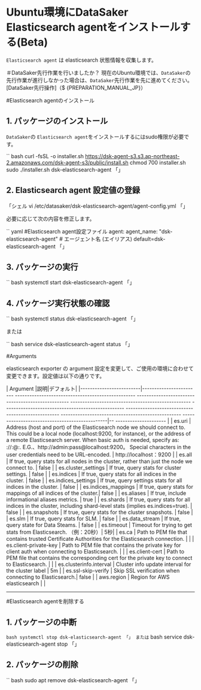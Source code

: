 # Ubuntu環境にDataSaker Elasticsearch agentをインストールする(Beta)
`Elasticsearch agent` は elasticsearch 状態情報を収集します。

＃DataSaker先行作業を行いましたか？
現在のUbuntu環境では、`DataSaker`の先行作業が進行しなかった場合は、`DataSaker`先行作業を先に進めてください。 [DataSaker先行操作]（$ {PREPARATION_MANUAL_JP}）

#Elasticsearch agentのインストール
## 1. パッケージのインストール
`DataSaker`の `Elasticsearch agent`をインストールするにはsudo権限が必要です。
<!--
example API Key : VAR_GLOBAL_APIKEY=1234567890abcdef1234567890abcdef
 -->
`` bash
curl -fsSL -o installer.sh https://dsk-agent-s3.s3.ap-northeast-2.amazonaws.com/dsk-agent-s3/public/install.sh
chmod 700 installer.sh
sudo ./installer.sh dsk-elasticsearch-agent
「」

## 2. Elasticsearch agent 設定値の登録

「シェル
vi /etc/datasaker/dsk-elasticsearch-agent/agent-config.yml
「」

必要に応じて次の内容を修正します。

`` yaml
#Elasticsearch agent設定ファイル
agent:
  agent_name: "dsk-elasticsearch-agent" # エージェント名 (エイリアス) default=dsk-elasticsearch-agent
「」

## 3. パッケージの実行

`` bash
systemctl start dsk-elasticsearch-agent
「」

## 4. パッケージ実行状態の確認

`` bash
systemctl status dsk-elasticsearch-agent
「」

または

`` bash
service dsk-elasticsearch-agent status
「」

#Arguments

elasticsearch exporter の argument 設定を変更して、ご使用の環境に合わせて変更できます。設定値は以下の通りです。

| Argument |説明|デフォルト|
|-------------------------|------------------------ -------------------------------------------------- -------------------------------------------------- -------------------------------------------------- -------------------------------------------------- -------------------------------------------------- -------------------------------------------------- -----------------------------------------------|-- --------------------- |
| es.uri | Address (host and port) of the Elasticsearch node we should connect to. This could be a local node (localhost:9200, for instance), or the address of a remote Elasticsearch server. When basic auth is needed, specify as: <proto>://<user>:<password>@<host>:<port>. E.G.、http://admin:pass@localhost:9200。 Special characters in the user credentials need to be URL-encoded. | http://localhost：9200 |
| es.all | If true, query stats for all nodes in the cluster, rather than just the node we connect to. | false |
| es.cluster_settings | If true, query stats for cluster settings. | false |
| es.indices | If true, query stats for all indices in the cluster. | false |
| es.indices_settings | If true, query settings stats for all indices in the cluster. | false |
| es.indices_mappings | If true, query stats for mappings of all indices of the cluster.| false |
| es.aliases | If true, include informational aliases metrics. | true |
| es.shards | If true, query stats for all indices in the cluster, including shard-level stats (implies es.indices=true). | false |
| es.snapshots | If true, query stats for the cluster snapshots. | false |
| es.slm | If true, query stats for SLM. | false |
| es.data_stream | If true, query state for Data Steams. | false |
| es.timeout | Timeout for trying to get stats from Elasticsearch. （例：20秒）| 5秒|
| es.ca | Path to PEM file that contains trusted Certificate Authorities for the Elasticsearch connection. | |
| es.client-private-key | Path to PEM file that contains the private key for client auth when connecting to Elasticsearch. | |
| es.client-cert | Path to PEM file that contains the corresponding cert for the private key to connect to Elasticsearch. | |
| es.clusterinfo.interval | Cluster info update interval for the cluster label | 5m |
| es.ssl-skip-verify | Skip SSL verification when connecting to Elasticsearch.| false |
| aws.region | Region for AWS elasticsearch | |

---
#Elasticsearch agentを削除する
## 1. パッケージの中断
`` bash
systemctl stop dsk-elasticsearch-agent
「」
または
`` bash
service dsk-elasticsearch-agent stop
「」

## 2. パッケージの削除
`` bash
sudo apt remove dsk-elasticsearch-agent
「」